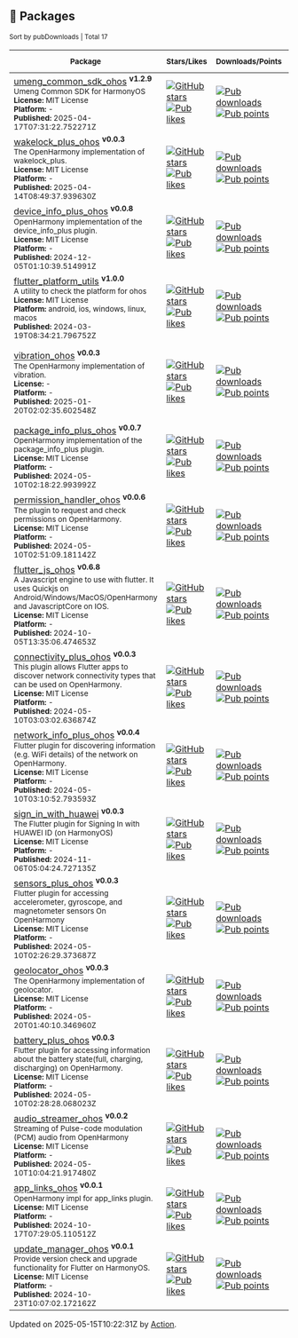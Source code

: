 ## 🍭 Packages

<!-- md:PubDashboard begin --> 
<sub>Sort by pubDownloads | Total 17</sub> 

| <sub>Package</sub> | <sub>Stars/Likes</sub> | <sub>Downloads/Points</sub> | <sub>Issues / Pull_requests</sub> | <sub>Contributors</sub> | 
|--------------------|------------------------|------------------------------|-----------------------------------|:-----------------------:| 
| [umeng_common_sdk_ohos](https://pub.dev/packages/umeng_common_sdk_ohos) <sup><strong>v1.2.9</strong></sup> <br/> <sub>Umeng Common SDK for HarmonyOS</sub> <br/> <sub><strong>License:</strong> MIT License</sub> <br/> <sub><strong>Platform:</strong> -</sub> <br/> <sub><strong>Published:</strong> 2025-04-17T07:31:22.752271Z</sub> | [![GitHub stars](https://img.shields.io/github/stars/harmonycandies/umeng_common_sdk_ohos?style=social&logo=github&logoColor=1F2328&label=)](https://github.com/harmonycandies/umeng_common_sdk_ohos) <br/> [![Pub likes](https://img.shields.io/pub/likes/umeng_common_sdk_ohos?style=social&logo=flutter&logoColor=168AFD&label=)](https://pub.dev/packages/umeng_common_sdk_ohos) | [![Pub downloads](https://img.shields.io/badge/178%2Fmonth-4AC51C?style=flat&logo=data:image/svg+xml;base64,PHN2ZyB4bWxucz0iaHR0cDovL3d3dy53My5vcmcvMjAwMC9zdmciIHZpZXdCb3g9IjAgMCAyNCAyNCIgZmlsbD0icmdiYSgyNTUsMjU1LDI1NSwxKSI+PHBhdGggZmlsbD0ibm9uZSIgZD0iTTAgMGgyNHYyNEgweiI+PC9wYXRoPjxwYXRoIGQ9Ik0zIDE5SDIxVjIxSDNWMTlaTTEzIDEzLjE3MTZMMTkuMDcxMSA3LjEwMDVMMjAuNDg1MyA4LjUxNDcyTDEyIDE3TDMuNTE0NzIgOC41MTQ3Mkw0LjkyODkzIDcuMTAwNUwxMSAxMy4xNzE2VjJIMTNWMTMuMTcxNloiPjwvcGF0aD48L3N2Zz4=)](https://pub.dev/packages/umeng_common_sdk_ohos) <br/> [![Pub points](https://img.shields.io/pub/points/umeng_common_sdk_ohos?style=flat&label=&logo=data:image/svg+xml;base64,PHN2ZyB4bWxucz0iaHR0cDovL3d3dy53My5vcmcvMjAwMC9zdmciIHZpZXdCb3g9IjAgMCAyNCAyNCIgZmlsbD0icmdiYSgyNTUsMjU1LDI1NSwxKSI+PHBhdGggZmlsbD0ibm9uZSIgZD0iTTAgMGgyNHYyNEgweiI+PC9wYXRoPjxwYXRoIGQ9Ik0yMyAxMkwxNS45Mjg5IDE5LjA3MTFMMTQuNTE0NyAxNy42NTY5TDIwLjE3MTYgMTJMMTQuNTE0NyA2LjM0MzE3TDE1LjkyODkgNC45Mjg5NkwyMyAxMlpNMy44Mjg0MyAxMkw5LjQ4NTI4IDE3LjY1NjlMOC4wNzEwNyAxOS4wNzExTDEgMTJMOC4wNzEwNyA0LjkyODk2TDkuNDg1MjggNi4zNDMxN0wzLjgyODQzIDEyWiI+PC9wYXRoPjwvc3ZnPg==)](https://pub.dev/packages/umeng_common_sdk_ohos/score) | [![GitHub issues](https://img.shields.io/github/issues/harmonycandies/umeng_common_sdk_ohos?label=)](https://github.com/harmonycandies/umeng_common_sdk_ohos/issues) <br/> [![GitHub pull requests](https://img.shields.io/github/issues-pr/harmonycandies/umeng_common_sdk_ohos?label=)](https://github.com/harmonycandies/umeng_common_sdk_ohos/pulls) | <table align="center" border="0"><tr align="center"><td><a href="https://github.com/yeliulee"><img width="36px" src="https://avatars.githubusercontent.com/u/49977991?v=4" /></a></td></tr><tr align="center"><td colspan="2"><a href="https://github.com/harmonycandies/umeng_common_sdk_ohos/graphs/contributors">Total: 1</a></td></tr></table> | 
| [wakelock_plus_ohos](https://pub.dev/packages/wakelock_plus_ohos) <sup><strong>v0.0.3</strong></sup> <br/> <sub>The OpenHarmony implementation of wakelock_plus.</sub> <br/> <sub><strong>License:</strong> MIT License</sub> <br/> <sub><strong>Platform:</strong> -</sub> <br/> <sub><strong>Published:</strong> 2025-04-14T08:49:37.939630Z</sub> | [![GitHub stars](https://img.shields.io/github/stars/harmonycandies/wakelock_plus_ohos?style=social&logo=github&logoColor=1F2328&label=)](https://github.com/harmonycandies/wakelock_plus_ohos) <br/> [![Pub likes](https://img.shields.io/pub/likes/wakelock_plus_ohos?style=social&logo=flutter&logoColor=168AFD&label=)](https://pub.dev/packages/wakelock_plus_ohos) | [![Pub downloads](https://img.shields.io/badge/117%2Fmonth-4AC51C?style=flat&logo=data:image/svg+xml;base64,PHN2ZyB4bWxucz0iaHR0cDovL3d3dy53My5vcmcvMjAwMC9zdmciIHZpZXdCb3g9IjAgMCAyNCAyNCIgZmlsbD0icmdiYSgyNTUsMjU1LDI1NSwxKSI+PHBhdGggZmlsbD0ibm9uZSIgZD0iTTAgMGgyNHYyNEgweiI+PC9wYXRoPjxwYXRoIGQ9Ik0zIDE5SDIxVjIxSDNWMTlaTTEzIDEzLjE3MTZMMTkuMDcxMSA3LjEwMDVMMjAuNDg1MyA4LjUxNDcyTDEyIDE3TDMuNTE0NzIgOC41MTQ3Mkw0LjkyODkzIDcuMTAwNUwxMSAxMy4xNzE2VjJIMTNWMTMuMTcxNloiPjwvcGF0aD48L3N2Zz4=)](https://pub.dev/packages/wakelock_plus_ohos) <br/> [![Pub points](https://img.shields.io/pub/points/wakelock_plus_ohos?style=flat&label=&logo=data:image/svg+xml;base64,PHN2ZyB4bWxucz0iaHR0cDovL3d3dy53My5vcmcvMjAwMC9zdmciIHZpZXdCb3g9IjAgMCAyNCAyNCIgZmlsbD0icmdiYSgyNTUsMjU1LDI1NSwxKSI+PHBhdGggZmlsbD0ibm9uZSIgZD0iTTAgMGgyNHYyNEgweiI+PC9wYXRoPjxwYXRoIGQ9Ik0yMyAxMkwxNS45Mjg5IDE5LjA3MTFMMTQuNTE0NyAxNy42NTY5TDIwLjE3MTYgMTJMMTQuNTE0NyA2LjM0MzE3TDE1LjkyODkgNC45Mjg5NkwyMyAxMlpNMy44Mjg0MyAxMkw5LjQ4NTI4IDE3LjY1NjlMOC4wNzEwNyAxOS4wNzExTDEgMTJMOC4wNzEwNyA0LjkyODk2TDkuNDg1MjggNi4zNDMxN0wzLjgyODQzIDEyWiI+PC9wYXRoPjwvc3ZnPg==)](https://pub.dev/packages/wakelock_plus_ohos/score) | [![GitHub issues](https://img.shields.io/github/issues/harmonycandies/wakelock_plus_ohos?label=)](https://github.com/harmonycandies/wakelock_plus_ohos/issues) <br/> [![GitHub pull requests](https://img.shields.io/github/issues-pr/harmonycandies/wakelock_plus_ohos?label=)](https://github.com/harmonycandies/wakelock_plus_ohos/pulls) | <table align="center" border="0"><tr align="center"><td><a href="https://github.com/zmtzawqlp"><img width="30px" src="https://avatars.githubusercontent.com/u/16477333?v=4" /></a></td><td><a href="https://github.com/winter-tech"><img width="30px" src="https://avatars.githubusercontent.com/u/163713440?v=4" /></a></td></tr><tr align="center"><td colspan="2"><a href="https://github.com/harmonycandies/wakelock_plus_ohos/graphs/contributors">Total: 2</a></td></tr></table> | 
| [device_info_plus_ohos](https://pub.dev/packages/device_info_plus_ohos) <sup><strong>v0.0.8</strong></sup> <br/> <sub>OpenHarmony implementation of the device_info_plus plugin.</sub> <br/> <sub><strong>License:</strong> MIT License</sub> <br/> <sub><strong>Platform:</strong> -</sub> <br/> <sub><strong>Published:</strong> 2024-12-05T01:10:39.514991Z</sub> | [![GitHub stars](https://img.shields.io/github/stars/harmonycandies/device_info_plus_ohos?style=social&logo=github&logoColor=1F2328&label=)](https://github.com/harmonycandies/device_info_plus_ohos) <br/> [![Pub likes](https://img.shields.io/pub/likes/device_info_plus_ohos?style=social&logo=flutter&logoColor=168AFD&label=)](https://pub.dev/packages/device_info_plus_ohos) | [![Pub downloads](https://img.shields.io/badge/83%2Fmonth-4AC51C?style=flat&logo=data:image/svg+xml;base64,PHN2ZyB4bWxucz0iaHR0cDovL3d3dy53My5vcmcvMjAwMC9zdmciIHZpZXdCb3g9IjAgMCAyNCAyNCIgZmlsbD0icmdiYSgyNTUsMjU1LDI1NSwxKSI+PHBhdGggZmlsbD0ibm9uZSIgZD0iTTAgMGgyNHYyNEgweiI+PC9wYXRoPjxwYXRoIGQ9Ik0zIDE5SDIxVjIxSDNWMTlaTTEzIDEzLjE3MTZMMTkuMDcxMSA3LjEwMDVMMjAuNDg1MyA4LjUxNDcyTDEyIDE3TDMuNTE0NzIgOC41MTQ3Mkw0LjkyODkzIDcuMTAwNUwxMSAxMy4xNzE2VjJIMTNWMTMuMTcxNloiPjwvcGF0aD48L3N2Zz4=)](https://pub.dev/packages/device_info_plus_ohos) <br/> [![Pub points](https://img.shields.io/pub/points/device_info_plus_ohos?style=flat&label=&logo=data:image/svg+xml;base64,PHN2ZyB4bWxucz0iaHR0cDovL3d3dy53My5vcmcvMjAwMC9zdmciIHZpZXdCb3g9IjAgMCAyNCAyNCIgZmlsbD0icmdiYSgyNTUsMjU1LDI1NSwxKSI+PHBhdGggZmlsbD0ibm9uZSIgZD0iTTAgMGgyNHYyNEgweiI+PC9wYXRoPjxwYXRoIGQ9Ik0yMyAxMkwxNS45Mjg5IDE5LjA3MTFMMTQuNTE0NyAxNy42NTY5TDIwLjE3MTYgMTJMMTQuNTE0NyA2LjM0MzE3TDE1LjkyODkgNC45Mjg5NkwyMyAxMlpNMy44Mjg0MyAxMkw5LjQ4NTI4IDE3LjY1NjlMOC4wNzEwNyAxOS4wNzExTDEgMTJMOC4wNzEwNyA0LjkyODk2TDkuNDg1MjggNi4zNDMxN0wzLjgyODQzIDEyWiI+PC9wYXRoPjwvc3ZnPg==)](https://pub.dev/packages/device_info_plus_ohos/score) | [![GitHub issues](https://img.shields.io/github/issues/harmonycandies/device_info_plus_ohos?label=)](https://github.com/harmonycandies/device_info_plus_ohos/issues) <br/> [![GitHub pull requests](https://img.shields.io/github/issues-pr/harmonycandies/device_info_plus_ohos?label=)](https://github.com/harmonycandies/device_info_plus_ohos/pulls) | <table align="center" border="0"><tr align="center"><td><a href="https://github.com/zmtzawqlp"><img width="30px" src="https://avatars.githubusercontent.com/u/16477333?v=4" /></a></td><td><a href="https://github.com/yeliulee"><img width="30px" src="https://avatars.githubusercontent.com/u/49977991?v=4" /></a></td></tr><tr align="center"><td colspan="2"><a href="https://github.com/harmonycandies/device_info_plus_ohos/graphs/contributors">Total: 2</a></td></tr></table> | 
| [flutter_platform_utils](https://pub.dev/packages/flutter_platform_utils) <sup><strong>v1.0.0</strong></sup> <br/> <sub>A utility to check the platform for ohos</sub> <br/> <sub><strong>License:</strong> MIT License</sub> <br/> <sub><strong>Platform:</strong> android, ios, windows, linux, macos</sub> <br/> <sub><strong>Published:</strong> 2024-03-19T08:34:21.796752Z</sub> | [![GitHub stars](https://img.shields.io/github/stars/harmonycandies/flutter_platform_utils?style=social&logo=github&logoColor=1F2328&label=)](https://github.com/harmonycandies/flutter_platform_utils) <br/> [![Pub likes](https://img.shields.io/pub/likes/flutter_platform_utils?style=social&logo=flutter&logoColor=168AFD&label=)](https://pub.dev/packages/flutter_platform_utils) | [![Pub downloads](https://img.shields.io/badge/62%2Fmonth-4AC51C?style=flat&logo=data:image/svg+xml;base64,PHN2ZyB4bWxucz0iaHR0cDovL3d3dy53My5vcmcvMjAwMC9zdmciIHZpZXdCb3g9IjAgMCAyNCAyNCIgZmlsbD0icmdiYSgyNTUsMjU1LDI1NSwxKSI+PHBhdGggZmlsbD0ibm9uZSIgZD0iTTAgMGgyNHYyNEgweiI+PC9wYXRoPjxwYXRoIGQ9Ik0zIDE5SDIxVjIxSDNWMTlaTTEzIDEzLjE3MTZMMTkuMDcxMSA3LjEwMDVMMjAuNDg1MyA4LjUxNDcyTDEyIDE3TDMuNTE0NzIgOC41MTQ3Mkw0LjkyODkzIDcuMTAwNUwxMSAxMy4xNzE2VjJIMTNWMTMuMTcxNloiPjwvcGF0aD48L3N2Zz4=)](https://pub.dev/packages/flutter_platform_utils) <br/> [![Pub points](https://img.shields.io/pub/points/flutter_platform_utils?style=flat&label=&logo=data:image/svg+xml;base64,PHN2ZyB4bWxucz0iaHR0cDovL3d3dy53My5vcmcvMjAwMC9zdmciIHZpZXdCb3g9IjAgMCAyNCAyNCIgZmlsbD0icmdiYSgyNTUsMjU1LDI1NSwxKSI+PHBhdGggZmlsbD0ibm9uZSIgZD0iTTAgMGgyNHYyNEgweiI+PC9wYXRoPjxwYXRoIGQ9Ik0yMyAxMkwxNS45Mjg5IDE5LjA3MTFMMTQuNTE0NyAxNy42NTY5TDIwLjE3MTYgMTJMMTQuNTE0NyA2LjM0MzE3TDE1LjkyODkgNC45Mjg5NkwyMyAxMlpNMy44Mjg0MyAxMkw5LjQ4NTI4IDE3LjY1NjlMOC4wNzEwNyAxOS4wNzExTDEgMTJMOC4wNzEwNyA0LjkyODk2TDkuNDg1MjggNi4zNDMxN0wzLjgyODQzIDEyWiI+PC9wYXRoPjwvc3ZnPg==)](https://pub.dev/packages/flutter_platform_utils/score) | [![GitHub issues](https://img.shields.io/github/issues/harmonycandies/flutter_platform_utils?label=)](https://github.com/harmonycandies/flutter_platform_utils/issues) <br/> [![GitHub pull requests](https://img.shields.io/github/issues-pr/harmonycandies/flutter_platform_utils?label=)](https://github.com/harmonycandies/flutter_platform_utils/pulls) | <table align="center" border="0"><tr align="center"><td><a href="https://github.com/zmtzawqlp"><img width="36px" src="https://avatars.githubusercontent.com/u/16477333?v=4" /></a></td></tr><tr align="center"><td colspan="2"><a href="https://github.com/harmonycandies/flutter_platform_utils/graphs/contributors">Total: 1</a></td></tr></table> | 
| [vibration_ohos](https://pub.dev/packages/vibration_ohos) <sup><strong>v0.0.3</strong></sup> <br/> <sub>The OpenHarmony implementation of vibration.</sub> <br/> <sub><strong>License:</strong> -</sub> <br/> <sub><strong>Platform:</strong> -</sub> <br/> <sub><strong>Published:</strong> 2025-01-20T02:02:35.602548Z</sub> | [![GitHub stars](https://img.shields.io/github/stars/benjamindean/flutter_vibration?style=social&logo=github&logoColor=1F2328&label=)](https://github.com/benjamindean/flutter_vibration) <br/> [![Pub likes](https://img.shields.io/pub/likes/vibration_ohos?style=social&logo=flutter&logoColor=168AFD&label=)](https://pub.dev/packages/vibration_ohos) | [![Pub downloads](https://img.shields.io/badge/60%2Fmonth-4AC51C?style=flat&logo=data:image/svg+xml;base64,PHN2ZyB4bWxucz0iaHR0cDovL3d3dy53My5vcmcvMjAwMC9zdmciIHZpZXdCb3g9IjAgMCAyNCAyNCIgZmlsbD0icmdiYSgyNTUsMjU1LDI1NSwxKSI+PHBhdGggZmlsbD0ibm9uZSIgZD0iTTAgMGgyNHYyNEgweiI+PC9wYXRoPjxwYXRoIGQ9Ik0zIDE5SDIxVjIxSDNWMTlaTTEzIDEzLjE3MTZMMTkuMDcxMSA3LjEwMDVMMjAuNDg1MyA4LjUxNDcyTDEyIDE3TDMuNTE0NzIgOC41MTQ3Mkw0LjkyODkzIDcuMTAwNUwxMSAxMy4xNzE2VjJIMTNWMTMuMTcxNloiPjwvcGF0aD48L3N2Zz4=)](https://pub.dev/packages/vibration_ohos) <br/> [![Pub points](https://img.shields.io/pub/points/vibration_ohos?style=flat&label=&logo=data:image/svg+xml;base64,PHN2ZyB4bWxucz0iaHR0cDovL3d3dy53My5vcmcvMjAwMC9zdmciIHZpZXdCb3g9IjAgMCAyNCAyNCIgZmlsbD0icmdiYSgyNTUsMjU1LDI1NSwxKSI+PHBhdGggZmlsbD0ibm9uZSIgZD0iTTAgMGgyNHYyNEgweiI+PC9wYXRoPjxwYXRoIGQ9Ik0yMyAxMkwxNS45Mjg5IDE5LjA3MTFMMTQuNTE0NyAxNy42NTY5TDIwLjE3MTYgMTJMMTQuNTE0NyA2LjM0MzE3TDE1LjkyODkgNC45Mjg5NkwyMyAxMlpNMy44Mjg0MyAxMkw5LjQ4NTI4IDE3LjY1NjlMOC4wNzEwNyAxOS4wNzExTDEgMTJMOC4wNzEwNyA0LjkyODk2TDkuNDg1MjggNi4zNDMxN0wzLjgyODQzIDEyWiI+PC9wYXRoPjwvc3ZnPg==)](https://pub.dev/packages/vibration_ohos/score) | [![GitHub issues](https://img.shields.io/github/issues/benjamindean/flutter_vibration?label=)](https://github.com/benjamindean/flutter_vibration/issues) <br/> [![GitHub pull requests](https://img.shields.io/github/issues-pr/benjamindean/flutter_vibration?label=)](https://github.com/benjamindean/flutter_vibration/pulls) | <table align="center" border="0"><tr align="center"><td colspan="2"><a href="https://github.com/benjamindean"><img width="36px" src="https://avatars.githubusercontent.com/u/5139993?v=4" /></a></td></tr><tr align="center"><td><a href="https://github.com/Leicas"><img width="30px" src="https://avatars.githubusercontent.com/u/766019?v=4" /></a></td><td><a href="https://github.com/san-smith"><img width="30px" src="https://avatars.githubusercontent.com/u/10216905?v=4" /></a></td></tr><tr align="center"><td colspan="2"><a href="https://github.com/benjamindean/flutter_vibration/graphs/contributors">Total: 19</a></td></tr></table> | 
| [package_info_plus_ohos](https://pub.dev/packages/package_info_plus_ohos) <sup><strong>v0.0.7</strong></sup> <br/> <sub>OpenHarmony implementation of the package_info_plus plugin.</sub> <br/> <sub><strong>License:</strong> MIT License</sub> <br/> <sub><strong>Platform:</strong> -</sub> <br/> <sub><strong>Published:</strong> 2024-05-10T02:18:22.993992Z</sub> | [![GitHub stars](https://img.shields.io/github/stars/harmonycandies/package_info_plus_ohos?style=social&logo=github&logoColor=1F2328&label=)](https://github.com/harmonycandies/package_info_plus_ohos) <br/> [![Pub likes](https://img.shields.io/pub/likes/package_info_plus_ohos?style=social&logo=flutter&logoColor=168AFD&label=)](https://pub.dev/packages/package_info_plus_ohos) | [![Pub downloads](https://img.shields.io/badge/55%2Fmonth-4AC51C?style=flat&logo=data:image/svg+xml;base64,PHN2ZyB4bWxucz0iaHR0cDovL3d3dy53My5vcmcvMjAwMC9zdmciIHZpZXdCb3g9IjAgMCAyNCAyNCIgZmlsbD0icmdiYSgyNTUsMjU1LDI1NSwxKSI+PHBhdGggZmlsbD0ibm9uZSIgZD0iTTAgMGgyNHYyNEgweiI+PC9wYXRoPjxwYXRoIGQ9Ik0zIDE5SDIxVjIxSDNWMTlaTTEzIDEzLjE3MTZMMTkuMDcxMSA3LjEwMDVMMjAuNDg1MyA4LjUxNDcyTDEyIDE3TDMuNTE0NzIgOC41MTQ3Mkw0LjkyODkzIDcuMTAwNUwxMSAxMy4xNzE2VjJIMTNWMTMuMTcxNloiPjwvcGF0aD48L3N2Zz4=)](https://pub.dev/packages/package_info_plus_ohos) <br/> [![Pub points](https://img.shields.io/pub/points/package_info_plus_ohos?style=flat&label=&logo=data:image/svg+xml;base64,PHN2ZyB4bWxucz0iaHR0cDovL3d3dy53My5vcmcvMjAwMC9zdmciIHZpZXdCb3g9IjAgMCAyNCAyNCIgZmlsbD0icmdiYSgyNTUsMjU1LDI1NSwxKSI+PHBhdGggZmlsbD0ibm9uZSIgZD0iTTAgMGgyNHYyNEgweiI+PC9wYXRoPjxwYXRoIGQ9Ik0yMyAxMkwxNS45Mjg5IDE5LjA3MTFMMTQuNTE0NyAxNy42NTY5TDIwLjE3MTYgMTJMMTQuNTE0NyA2LjM0MzE3TDE1LjkyODkgNC45Mjg5NkwyMyAxMlpNMy44Mjg0MyAxMkw5LjQ4NTI4IDE3LjY1NjlMOC4wNzEwNyAxOS4wNzExTDEgMTJMOC4wNzEwNyA0LjkyODk2TDkuNDg1MjggNi4zNDMxN0wzLjgyODQzIDEyWiI+PC9wYXRoPjwvc3ZnPg==)](https://pub.dev/packages/package_info_plus_ohos/score) | [![GitHub issues](https://img.shields.io/github/issues/harmonycandies/package_info_plus_ohos?label=)](https://github.com/harmonycandies/package_info_plus_ohos/issues) <br/> [![GitHub pull requests](https://img.shields.io/github/issues-pr/harmonycandies/package_info_plus_ohos?label=)](https://github.com/harmonycandies/package_info_plus_ohos/pulls) | <table align="center" border="0"><tr align="center"><td><a href="https://github.com/zmtzawqlp"><img width="36px" src="https://avatars.githubusercontent.com/u/16477333?v=4" /></a></td></tr><tr align="center"><td colspan="2"><a href="https://github.com/harmonycandies/package_info_plus_ohos/graphs/contributors">Total: 1</a></td></tr></table> | 
| [permission_handler_ohos](https://pub.dev/packages/permission_handler_ohos) <sup><strong>v0.0.6</strong></sup> <br/> <sub>The plugin to request and check permissions on OpenHarmony.</sub> <br/> <sub><strong>License:</strong> MIT License</sub> <br/> <sub><strong>Platform:</strong> -</sub> <br/> <sub><strong>Published:</strong> 2024-05-10T02:51:09.181142Z</sub> | [![GitHub stars](https://img.shields.io/github/stars/harmonycandies/permission_handler_ohos?style=social&logo=github&logoColor=1F2328&label=)](https://github.com/harmonycandies/permission_handler_ohos) <br/> [![Pub likes](https://img.shields.io/pub/likes/permission_handler_ohos?style=social&logo=flutter&logoColor=168AFD&label=)](https://pub.dev/packages/permission_handler_ohos) | [![Pub downloads](https://img.shields.io/badge/53%2Fmonth-4AC51C?style=flat&logo=data:image/svg+xml;base64,PHN2ZyB4bWxucz0iaHR0cDovL3d3dy53My5vcmcvMjAwMC9zdmciIHZpZXdCb3g9IjAgMCAyNCAyNCIgZmlsbD0icmdiYSgyNTUsMjU1LDI1NSwxKSI+PHBhdGggZmlsbD0ibm9uZSIgZD0iTTAgMGgyNHYyNEgweiI+PC9wYXRoPjxwYXRoIGQ9Ik0zIDE5SDIxVjIxSDNWMTlaTTEzIDEzLjE3MTZMMTkuMDcxMSA3LjEwMDVMMjAuNDg1MyA4LjUxNDcyTDEyIDE3TDMuNTE0NzIgOC41MTQ3Mkw0LjkyODkzIDcuMTAwNUwxMSAxMy4xNzE2VjJIMTNWMTMuMTcxNloiPjwvcGF0aD48L3N2Zz4=)](https://pub.dev/packages/permission_handler_ohos) <br/> [![Pub points](https://img.shields.io/pub/points/permission_handler_ohos?style=flat&label=&logo=data:image/svg+xml;base64,PHN2ZyB4bWxucz0iaHR0cDovL3d3dy53My5vcmcvMjAwMC9zdmciIHZpZXdCb3g9IjAgMCAyNCAyNCIgZmlsbD0icmdiYSgyNTUsMjU1LDI1NSwxKSI+PHBhdGggZmlsbD0ibm9uZSIgZD0iTTAgMGgyNHYyNEgweiI+PC9wYXRoPjxwYXRoIGQ9Ik0yMyAxMkwxNS45Mjg5IDE5LjA3MTFMMTQuNTE0NyAxNy42NTY5TDIwLjE3MTYgMTJMMTQuNTE0NyA2LjM0MzE3TDE1LjkyODkgNC45Mjg5NkwyMyAxMlpNMy44Mjg0MyAxMkw5LjQ4NTI4IDE3LjY1NjlMOC4wNzEwNyAxOS4wNzExTDEgMTJMOC4wNzEwNyA0LjkyODk2TDkuNDg1MjggNi4zNDMxN0wzLjgyODQzIDEyWiI+PC9wYXRoPjwvc3ZnPg==)](https://pub.dev/packages/permission_handler_ohos/score) | [![GitHub issues](https://img.shields.io/github/issues/harmonycandies/permission_handler_ohos?label=)](https://github.com/harmonycandies/permission_handler_ohos/issues) <br/> [![GitHub pull requests](https://img.shields.io/github/issues-pr/harmonycandies/permission_handler_ohos?label=)](https://github.com/harmonycandies/permission_handler_ohos/pulls) | <table align="center" border="0"><tr align="center"><td><a href="https://github.com/zmtzawqlp"><img width="36px" src="https://avatars.githubusercontent.com/u/16477333?v=4" /></a></td></tr><tr align="center"><td colspan="2"><a href="https://github.com/harmonycandies/permission_handler_ohos/graphs/contributors">Total: 1</a></td></tr></table> | 
| [flutter_js_ohos](https://pub.dev/packages/flutter_js_ohos) <sup><strong>v0.6.8</strong></sup> <br/> <sub>A Javascript engine to use with flutter. It uses Quickjs on Android/Windows/MacOS/OpenHarmony and JavascriptCore on IOS.</sub> <br/> <sub><strong>License:</strong> MIT License</sub> <br/> <sub><strong>Platform:</strong> -</sub> <br/> <sub><strong>Published:</strong> 2024-10-05T13:35:06.474653Z</sub> | [![GitHub stars](https://img.shields.io/github/stars/yeliulee/flutter_js?style=social&logo=github&logoColor=1F2328&label=)](https://github.com/yeliulee/flutter_js) <br/> [![Pub likes](https://img.shields.io/pub/likes/flutter_js_ohos?style=social&logo=flutter&logoColor=168AFD&label=)](https://pub.dev/packages/flutter_js_ohos) | [![Pub downloads](https://img.shields.io/badge/52%2Fmonth-4AC51C?style=flat&logo=data:image/svg+xml;base64,PHN2ZyB4bWxucz0iaHR0cDovL3d3dy53My5vcmcvMjAwMC9zdmciIHZpZXdCb3g9IjAgMCAyNCAyNCIgZmlsbD0icmdiYSgyNTUsMjU1LDI1NSwxKSI+PHBhdGggZmlsbD0ibm9uZSIgZD0iTTAgMGgyNHYyNEgweiI+PC9wYXRoPjxwYXRoIGQ9Ik0zIDE5SDIxVjIxSDNWMTlaTTEzIDEzLjE3MTZMMTkuMDcxMSA3LjEwMDVMMjAuNDg1MyA4LjUxNDcyTDEyIDE3TDMuNTE0NzIgOC41MTQ3Mkw0LjkyODkzIDcuMTAwNUwxMSAxMy4xNzE2VjJIMTNWMTMuMTcxNloiPjwvcGF0aD48L3N2Zz4=)](https://pub.dev/packages/flutter_js_ohos) <br/> [![Pub points](https://img.shields.io/pub/points/flutter_js_ohos?style=flat&label=&logo=data:image/svg+xml;base64,PHN2ZyB4bWxucz0iaHR0cDovL3d3dy53My5vcmcvMjAwMC9zdmciIHZpZXdCb3g9IjAgMCAyNCAyNCIgZmlsbD0icmdiYSgyNTUsMjU1LDI1NSwxKSI+PHBhdGggZmlsbD0ibm9uZSIgZD0iTTAgMGgyNHYyNEgweiI+PC9wYXRoPjxwYXRoIGQ9Ik0yMyAxMkwxNS45Mjg5IDE5LjA3MTFMMTQuNTE0NyAxNy42NTY5TDIwLjE3MTYgMTJMMTQuNTE0NyA2LjM0MzE3TDE1LjkyODkgNC45Mjg5NkwyMyAxMlpNMy44Mjg0MyAxMkw5LjQ4NTI4IDE3LjY1NjlMOC4wNzEwNyAxOS4wNzExTDEgMTJMOC4wNzEwNyA0LjkyODk2TDkuNDg1MjggNi4zNDMxN0wzLjgyODQzIDEyWiI+PC9wYXRoPjwvc3ZnPg==)](https://pub.dev/packages/flutter_js_ohos/score) | [![GitHub issues](https://img.shields.io/github/issues/yeliulee/flutter_js?label=)](https://github.com/yeliulee/flutter_js/issues) <br/> [![GitHub pull requests](https://img.shields.io/github/issues-pr/yeliulee/flutter_js?label=)](https://github.com/yeliulee/flutter_js/pulls) | <table align="center" border="0"><tr align="center"><td colspan="2"><a href="https://github.com/abner"><img width="36px" src="https://avatars.githubusercontent.com/u/42773?v=4" /></a></td></tr><tr align="center"><td><a href="https://github.com/yeliulee"><img width="30px" src="https://avatars.githubusercontent.com/u/49977991?v=4" /></a></td><td><a href="https://github.com/shilangyu"><img width="30px" src="https://avatars.githubusercontent.com/u/29288116?v=4" /></a></td></tr><tr align="center"><td colspan="2"><a href="https://github.com/yeliulee/flutter_js/graphs/contributors">Total: 13</a></td></tr></table> | 
| [connectivity_plus_ohos](https://pub.dev/packages/connectivity_plus_ohos) <sup><strong>v0.0.3</strong></sup> <br/> <sub>This plugin allows Flutter apps to discover network connectivity types that can be used on OpenHarmony.</sub> <br/> <sub><strong>License:</strong> MIT License</sub> <br/> <sub><strong>Platform:</strong> -</sub> <br/> <sub><strong>Published:</strong> 2024-05-10T03:03:02.636874Z</sub> | [![GitHub stars](https://img.shields.io/github/stars/harmonycandies/connectivity_plus_ohos?style=social&logo=github&logoColor=1F2328&label=)](https://github.com/harmonycandies/connectivity_plus_ohos) <br/> [![Pub likes](https://img.shields.io/pub/likes/connectivity_plus_ohos?style=social&logo=flutter&logoColor=168AFD&label=)](https://pub.dev/packages/connectivity_plus_ohos) | [![Pub downloads](https://img.shields.io/badge/41%2Fmonth-4AC51C?style=flat&logo=data:image/svg+xml;base64,PHN2ZyB4bWxucz0iaHR0cDovL3d3dy53My5vcmcvMjAwMC9zdmciIHZpZXdCb3g9IjAgMCAyNCAyNCIgZmlsbD0icmdiYSgyNTUsMjU1LDI1NSwxKSI+PHBhdGggZmlsbD0ibm9uZSIgZD0iTTAgMGgyNHYyNEgweiI+PC9wYXRoPjxwYXRoIGQ9Ik0zIDE5SDIxVjIxSDNWMTlaTTEzIDEzLjE3MTZMMTkuMDcxMSA3LjEwMDVMMjAuNDg1MyA4LjUxNDcyTDEyIDE3TDMuNTE0NzIgOC41MTQ3Mkw0LjkyODkzIDcuMTAwNUwxMSAxMy4xNzE2VjJIMTNWMTMuMTcxNloiPjwvcGF0aD48L3N2Zz4=)](https://pub.dev/packages/connectivity_plus_ohos) <br/> [![Pub points](https://img.shields.io/pub/points/connectivity_plus_ohos?style=flat&label=&logo=data:image/svg+xml;base64,PHN2ZyB4bWxucz0iaHR0cDovL3d3dy53My5vcmcvMjAwMC9zdmciIHZpZXdCb3g9IjAgMCAyNCAyNCIgZmlsbD0icmdiYSgyNTUsMjU1LDI1NSwxKSI+PHBhdGggZmlsbD0ibm9uZSIgZD0iTTAgMGgyNHYyNEgweiI+PC9wYXRoPjxwYXRoIGQ9Ik0yMyAxMkwxNS45Mjg5IDE5LjA3MTFMMTQuNTE0NyAxNy42NTY5TDIwLjE3MTYgMTJMMTQuNTE0NyA2LjM0MzE3TDE1LjkyODkgNC45Mjg5NkwyMyAxMlpNMy44Mjg0MyAxMkw5LjQ4NTI4IDE3LjY1NjlMOC4wNzEwNyAxOS4wNzExTDEgMTJMOC4wNzEwNyA0LjkyODk2TDkuNDg1MjggNi4zNDMxN0wzLjgyODQzIDEyWiI+PC9wYXRoPjwvc3ZnPg==)](https://pub.dev/packages/connectivity_plus_ohos/score) | [![GitHub issues](https://img.shields.io/github/issues/harmonycandies/connectivity_plus_ohos?label=)](https://github.com/harmonycandies/connectivity_plus_ohos/issues) <br/> [![GitHub pull requests](https://img.shields.io/github/issues-pr/harmonycandies/connectivity_plus_ohos?label=)](https://github.com/harmonycandies/connectivity_plus_ohos/pulls) | <table align="center" border="0"><tr align="center"><td><a href="https://github.com/zmtzawqlp"><img width="36px" src="https://avatars.githubusercontent.com/u/16477333?v=4" /></a></td></tr><tr align="center"><td colspan="2"><a href="https://github.com/harmonycandies/connectivity_plus_ohos/graphs/contributors">Total: 1</a></td></tr></table> | 
| [network_info_plus_ohos](https://pub.dev/packages/network_info_plus_ohos) <sup><strong>v0.0.4</strong></sup> <br/> <sub>Flutter plugin for discovering information (e.g. WiFi details) of the network on OpenHarmony.</sub> <br/> <sub><strong>License:</strong> MIT License</sub> <br/> <sub><strong>Platform:</strong> -</sub> <br/> <sub><strong>Published:</strong> 2024-05-10T03:10:52.793593Z</sub> | [![GitHub stars](https://img.shields.io/github/stars/harmonycandies/network_info_plus_ohos?style=social&logo=github&logoColor=1F2328&label=)](https://github.com/harmonycandies/network_info_plus_ohos) <br/> [![Pub likes](https://img.shields.io/pub/likes/network_info_plus_ohos?style=social&logo=flutter&logoColor=168AFD&label=)](https://pub.dev/packages/network_info_plus_ohos) | [![Pub downloads](https://img.shields.io/badge/39%2Fmonth-4AC51C?style=flat&logo=data:image/svg+xml;base64,PHN2ZyB4bWxucz0iaHR0cDovL3d3dy53My5vcmcvMjAwMC9zdmciIHZpZXdCb3g9IjAgMCAyNCAyNCIgZmlsbD0icmdiYSgyNTUsMjU1LDI1NSwxKSI+PHBhdGggZmlsbD0ibm9uZSIgZD0iTTAgMGgyNHYyNEgweiI+PC9wYXRoPjxwYXRoIGQ9Ik0zIDE5SDIxVjIxSDNWMTlaTTEzIDEzLjE3MTZMMTkuMDcxMSA3LjEwMDVMMjAuNDg1MyA4LjUxNDcyTDEyIDE3TDMuNTE0NzIgOC41MTQ3Mkw0LjkyODkzIDcuMTAwNUwxMSAxMy4xNzE2VjJIMTNWMTMuMTcxNloiPjwvcGF0aD48L3N2Zz4=)](https://pub.dev/packages/network_info_plus_ohos) <br/> [![Pub points](https://img.shields.io/pub/points/network_info_plus_ohos?style=flat&label=&logo=data:image/svg+xml;base64,PHN2ZyB4bWxucz0iaHR0cDovL3d3dy53My5vcmcvMjAwMC9zdmciIHZpZXdCb3g9IjAgMCAyNCAyNCIgZmlsbD0icmdiYSgyNTUsMjU1LDI1NSwxKSI+PHBhdGggZmlsbD0ibm9uZSIgZD0iTTAgMGgyNHYyNEgweiI+PC9wYXRoPjxwYXRoIGQ9Ik0yMyAxMkwxNS45Mjg5IDE5LjA3MTFMMTQuNTE0NyAxNy42NTY5TDIwLjE3MTYgMTJMMTQuNTE0NyA2LjM0MzE3TDE1LjkyODkgNC45Mjg5NkwyMyAxMlpNMy44Mjg0MyAxMkw5LjQ4NTI4IDE3LjY1NjlMOC4wNzEwNyAxOS4wNzExTDEgMTJMOC4wNzEwNyA0LjkyODk2TDkuNDg1MjggNi4zNDMxN0wzLjgyODQzIDEyWiI+PC9wYXRoPjwvc3ZnPg==)](https://pub.dev/packages/network_info_plus_ohos/score) | [![GitHub issues](https://img.shields.io/github/issues/harmonycandies/network_info_plus_ohos?label=)](https://github.com/harmonycandies/network_info_plus_ohos/issues) <br/> [![GitHub pull requests](https://img.shields.io/github/issues-pr/harmonycandies/network_info_plus_ohos?label=)](https://github.com/harmonycandies/network_info_plus_ohos/pulls) | <table align="center" border="0"><tr align="center"><td><a href="https://github.com/zmtzawqlp"><img width="36px" src="https://avatars.githubusercontent.com/u/16477333?v=4" /></a></td></tr><tr align="center"><td colspan="2"><a href="https://github.com/harmonycandies/network_info_plus_ohos/graphs/contributors">Total: 1</a></td></tr></table> | 
| [sign_in_with_huawei](https://pub.dev/packages/sign_in_with_huawei) <sup><strong>v0.0.3</strong></sup> <br/> <sub>The Flutter plugin for Signing In with HUAWEI ID (on HarmonyOS)</sub> <br/> <sub><strong>License:</strong> MIT License</sub> <br/> <sub><strong>Platform:</strong> -</sub> <br/> <sub><strong>Published:</strong> 2024-11-06T05:04:24.727135Z</sub> | [![GitHub stars](https://img.shields.io/github/stars/harmonycandies/sign_in_with_huawei?style=social&logo=github&logoColor=1F2328&label=)](https://github.com/harmonycandies/sign_in_with_huawei) <br/> [![Pub likes](https://img.shields.io/pub/likes/sign_in_with_huawei?style=social&logo=flutter&logoColor=168AFD&label=)](https://pub.dev/packages/sign_in_with_huawei) | [![Pub downloads](https://img.shields.io/badge/38%2Fmonth-4AC51C?style=flat&logo=data:image/svg+xml;base64,PHN2ZyB4bWxucz0iaHR0cDovL3d3dy53My5vcmcvMjAwMC9zdmciIHZpZXdCb3g9IjAgMCAyNCAyNCIgZmlsbD0icmdiYSgyNTUsMjU1LDI1NSwxKSI+PHBhdGggZmlsbD0ibm9uZSIgZD0iTTAgMGgyNHYyNEgweiI+PC9wYXRoPjxwYXRoIGQ9Ik0zIDE5SDIxVjIxSDNWMTlaTTEzIDEzLjE3MTZMMTkuMDcxMSA3LjEwMDVMMjAuNDg1MyA4LjUxNDcyTDEyIDE3TDMuNTE0NzIgOC41MTQ3Mkw0LjkyODkzIDcuMTAwNUwxMSAxMy4xNzE2VjJIMTNWMTMuMTcxNloiPjwvcGF0aD48L3N2Zz4=)](https://pub.dev/packages/sign_in_with_huawei) <br/> [![Pub points](https://img.shields.io/pub/points/sign_in_with_huawei?style=flat&label=&logo=data:image/svg+xml;base64,PHN2ZyB4bWxucz0iaHR0cDovL3d3dy53My5vcmcvMjAwMC9zdmciIHZpZXdCb3g9IjAgMCAyNCAyNCIgZmlsbD0icmdiYSgyNTUsMjU1LDI1NSwxKSI+PHBhdGggZmlsbD0ibm9uZSIgZD0iTTAgMGgyNHYyNEgweiI+PC9wYXRoPjxwYXRoIGQ9Ik0yMyAxMkwxNS45Mjg5IDE5LjA3MTFMMTQuNTE0NyAxNy42NTY5TDIwLjE3MTYgMTJMMTQuNTE0NyA2LjM0MzE3TDE1LjkyODkgNC45Mjg5NkwyMyAxMlpNMy44Mjg0MyAxMkw5LjQ4NTI4IDE3LjY1NjlMOC4wNzEwNyAxOS4wNzExTDEgMTJMOC4wNzEwNyA0LjkyODk2TDkuNDg1MjggNi4zNDMxN0wzLjgyODQzIDEyWiI+PC9wYXRoPjwvc3ZnPg==)](https://pub.dev/packages/sign_in_with_huawei/score) | [![GitHub issues](https://img.shields.io/github/issues/harmonycandies/sign_in_with_huawei?label=)](https://github.com/harmonycandies/sign_in_with_huawei/issues) <br/> [![GitHub pull requests](https://img.shields.io/github/issues-pr/harmonycandies/sign_in_with_huawei?label=)](https://github.com/harmonycandies/sign_in_with_huawei/pulls) | <table align="center" border="0"><tr align="center"><td><a href="https://github.com/yeliulee"><img width="36px" src="https://avatars.githubusercontent.com/u/49977991?v=4" /></a></td></tr><tr align="center"><td colspan="2"><a href="https://github.com/harmonycandies/sign_in_with_huawei/graphs/contributors">Total: 1</a></td></tr></table> | 
| [sensors_plus_ohos](https://pub.dev/packages/sensors_plus_ohos) <sup><strong>v0.0.3</strong></sup> <br/> <sub>Flutter plugin for accessing accelerometer, gyroscope, and magnetometer sensors On OpenHarmony</sub> <br/> <sub><strong>License:</strong> MIT License</sub> <br/> <sub><strong>Platform:</strong> -</sub> <br/> <sub><strong>Published:</strong> 2024-05-10T02:26:29.373687Z</sub> | [![GitHub stars](https://img.shields.io/github/stars/harmonycandies/sensors_plus_ohos?style=social&logo=github&logoColor=1F2328&label=)](https://github.com/harmonycandies/sensors_plus_ohos) <br/> [![Pub likes](https://img.shields.io/pub/likes/sensors_plus_ohos?style=social&logo=flutter&logoColor=168AFD&label=)](https://pub.dev/packages/sensors_plus_ohos) | [![Pub downloads](https://img.shields.io/badge/36%2Fmonth-4AC51C?style=flat&logo=data:image/svg+xml;base64,PHN2ZyB4bWxucz0iaHR0cDovL3d3dy53My5vcmcvMjAwMC9zdmciIHZpZXdCb3g9IjAgMCAyNCAyNCIgZmlsbD0icmdiYSgyNTUsMjU1LDI1NSwxKSI+PHBhdGggZmlsbD0ibm9uZSIgZD0iTTAgMGgyNHYyNEgweiI+PC9wYXRoPjxwYXRoIGQ9Ik0zIDE5SDIxVjIxSDNWMTlaTTEzIDEzLjE3MTZMMTkuMDcxMSA3LjEwMDVMMjAuNDg1MyA4LjUxNDcyTDEyIDE3TDMuNTE0NzIgOC41MTQ3Mkw0LjkyODkzIDcuMTAwNUwxMSAxMy4xNzE2VjJIMTNWMTMuMTcxNloiPjwvcGF0aD48L3N2Zz4=)](https://pub.dev/packages/sensors_plus_ohos) <br/> [![Pub points](https://img.shields.io/pub/points/sensors_plus_ohos?style=flat&label=&logo=data:image/svg+xml;base64,PHN2ZyB4bWxucz0iaHR0cDovL3d3dy53My5vcmcvMjAwMC9zdmciIHZpZXdCb3g9IjAgMCAyNCAyNCIgZmlsbD0icmdiYSgyNTUsMjU1LDI1NSwxKSI+PHBhdGggZmlsbD0ibm9uZSIgZD0iTTAgMGgyNHYyNEgweiI+PC9wYXRoPjxwYXRoIGQ9Ik0yMyAxMkwxNS45Mjg5IDE5LjA3MTFMMTQuNTE0NyAxNy42NTY5TDIwLjE3MTYgMTJMMTQuNTE0NyA2LjM0MzE3TDE1LjkyODkgNC45Mjg5NkwyMyAxMlpNMy44Mjg0MyAxMkw5LjQ4NTI4IDE3LjY1NjlMOC4wNzEwNyAxOS4wNzExTDEgMTJMOC4wNzEwNyA0LjkyODk2TDkuNDg1MjggNi4zNDMxN0wzLjgyODQzIDEyWiI+PC9wYXRoPjwvc3ZnPg==)](https://pub.dev/packages/sensors_plus_ohos/score) | [![GitHub issues](https://img.shields.io/github/issues/harmonycandies/sensors_plus_ohos?label=)](https://github.com/harmonycandies/sensors_plus_ohos/issues) <br/> [![GitHub pull requests](https://img.shields.io/github/issues-pr/harmonycandies/sensors_plus_ohos?label=)](https://github.com/harmonycandies/sensors_plus_ohos/pulls) | <table align="center" border="0"><tr align="center"><td><a href="https://github.com/zmtzawqlp"><img width="36px" src="https://avatars.githubusercontent.com/u/16477333?v=4" /></a></td></tr><tr align="center"><td colspan="2"><a href="https://github.com/harmonycandies/sensors_plus_ohos/graphs/contributors">Total: 1</a></td></tr></table> | 
| [geolocator_ohos](https://pub.dev/packages/geolocator_ohos) <sup><strong>v0.0.3</strong></sup> <br/> <sub>The OpenHarmony implementation of geolocator.</sub> <br/> <sub><strong>License:</strong> MIT License</sub> <br/> <sub><strong>Platform:</strong> -</sub> <br/> <sub><strong>Published:</strong> 2024-05-20T01:40:10.346960Z</sub> | [![GitHub stars](https://img.shields.io/github/stars/HarmonyCandies/geolocator_ohos?style=social&logo=github&logoColor=1F2328&label=)](https://github.com/HarmonyCandies/geolocator_ohos) <br/> [![Pub likes](https://img.shields.io/pub/likes/geolocator_ohos?style=social&logo=flutter&logoColor=168AFD&label=)](https://pub.dev/packages/geolocator_ohos) | [![Pub downloads](https://img.shields.io/badge/35%2Fmonth-4AC51C?style=flat&logo=data:image/svg+xml;base64,PHN2ZyB4bWxucz0iaHR0cDovL3d3dy53My5vcmcvMjAwMC9zdmciIHZpZXdCb3g9IjAgMCAyNCAyNCIgZmlsbD0icmdiYSgyNTUsMjU1LDI1NSwxKSI+PHBhdGggZmlsbD0ibm9uZSIgZD0iTTAgMGgyNHYyNEgweiI+PC9wYXRoPjxwYXRoIGQ9Ik0zIDE5SDIxVjIxSDNWMTlaTTEzIDEzLjE3MTZMMTkuMDcxMSA3LjEwMDVMMjAuNDg1MyA4LjUxNDcyTDEyIDE3TDMuNTE0NzIgOC41MTQ3Mkw0LjkyODkzIDcuMTAwNUwxMSAxMy4xNzE2VjJIMTNWMTMuMTcxNloiPjwvcGF0aD48L3N2Zz4=)](https://pub.dev/packages/geolocator_ohos) <br/> [![Pub points](https://img.shields.io/pub/points/geolocator_ohos?style=flat&label=&logo=data:image/svg+xml;base64,PHN2ZyB4bWxucz0iaHR0cDovL3d3dy53My5vcmcvMjAwMC9zdmciIHZpZXdCb3g9IjAgMCAyNCAyNCIgZmlsbD0icmdiYSgyNTUsMjU1LDI1NSwxKSI+PHBhdGggZmlsbD0ibm9uZSIgZD0iTTAgMGgyNHYyNEgweiI+PC9wYXRoPjxwYXRoIGQ9Ik0yMyAxMkwxNS45Mjg5IDE5LjA3MTFMMTQuNTE0NyAxNy42NTY5TDIwLjE3MTYgMTJMMTQuNTE0NyA2LjM0MzE3TDE1LjkyODkgNC45Mjg5NkwyMyAxMlpNMy44Mjg0MyAxMkw5LjQ4NTI4IDE3LjY1NjlMOC4wNzEwNyAxOS4wNzExTDEgMTJMOC4wNzEwNyA0LjkyODk2TDkuNDg1MjggNi4zNDMxN0wzLjgyODQzIDEyWiI+PC9wYXRoPjwvc3ZnPg==)](https://pub.dev/packages/geolocator_ohos/score) | [![GitHub issues](https://img.shields.io/github/issues/HarmonyCandies/geolocator_ohos?label=)](https://github.com/HarmonyCandies/geolocator_ohos/issues) <br/> [![GitHub pull requests](https://img.shields.io/github/issues-pr/HarmonyCandies/geolocator_ohos?label=)](https://github.com/HarmonyCandies/geolocator_ohos/pulls) | <table align="center" border="0"><tr align="center"><td><a href="https://github.com/zmtzawqlp"><img width="36px" src="https://avatars.githubusercontent.com/u/16477333?v=4" /></a></td></tr><tr align="center"><td colspan="2"><a href="https://github.com/HarmonyCandies/geolocator_ohos/graphs/contributors">Total: 1</a></td></tr></table> | 
| [battery_plus_ohos](https://pub.dev/packages/battery_plus_ohos) <sup><strong>v0.0.3</strong></sup> <br/> <sub>Flutter plugin for accessing information about the battery state(full, charging, discharging) on OpenHarmony.</sub> <br/> <sub><strong>License:</strong> MIT License</sub> <br/> <sub><strong>Platform:</strong> -</sub> <br/> <sub><strong>Published:</strong> 2024-05-10T02:28:28.068023Z</sub> | [![GitHub stars](https://img.shields.io/github/stars/harmonycandies/battery_plus_ohos?style=social&logo=github&logoColor=1F2328&label=)](https://github.com/harmonycandies/battery_plus_ohos) <br/> [![Pub likes](https://img.shields.io/pub/likes/battery_plus_ohos?style=social&logo=flutter&logoColor=168AFD&label=)](https://pub.dev/packages/battery_plus_ohos) | [![Pub downloads](https://img.shields.io/badge/33%2Fmonth-4AC51C?style=flat&logo=data:image/svg+xml;base64,PHN2ZyB4bWxucz0iaHR0cDovL3d3dy53My5vcmcvMjAwMC9zdmciIHZpZXdCb3g9IjAgMCAyNCAyNCIgZmlsbD0icmdiYSgyNTUsMjU1LDI1NSwxKSI+PHBhdGggZmlsbD0ibm9uZSIgZD0iTTAgMGgyNHYyNEgweiI+PC9wYXRoPjxwYXRoIGQ9Ik0zIDE5SDIxVjIxSDNWMTlaTTEzIDEzLjE3MTZMMTkuMDcxMSA3LjEwMDVMMjAuNDg1MyA4LjUxNDcyTDEyIDE3TDMuNTE0NzIgOC41MTQ3Mkw0LjkyODkzIDcuMTAwNUwxMSAxMy4xNzE2VjJIMTNWMTMuMTcxNloiPjwvcGF0aD48L3N2Zz4=)](https://pub.dev/packages/battery_plus_ohos) <br/> [![Pub points](https://img.shields.io/pub/points/battery_plus_ohos?style=flat&label=&logo=data:image/svg+xml;base64,PHN2ZyB4bWxucz0iaHR0cDovL3d3dy53My5vcmcvMjAwMC9zdmciIHZpZXdCb3g9IjAgMCAyNCAyNCIgZmlsbD0icmdiYSgyNTUsMjU1LDI1NSwxKSI+PHBhdGggZmlsbD0ibm9uZSIgZD0iTTAgMGgyNHYyNEgweiI+PC9wYXRoPjxwYXRoIGQ9Ik0yMyAxMkwxNS45Mjg5IDE5LjA3MTFMMTQuNTE0NyAxNy42NTY5TDIwLjE3MTYgMTJMMTQuNTE0NyA2LjM0MzE3TDE1LjkyODkgNC45Mjg5NkwyMyAxMlpNMy44Mjg0MyAxMkw5LjQ4NTI4IDE3LjY1NjlMOC4wNzEwNyAxOS4wNzExTDEgMTJMOC4wNzEwNyA0LjkyODk2TDkuNDg1MjggNi4zNDMxN0wzLjgyODQzIDEyWiI+PC9wYXRoPjwvc3ZnPg==)](https://pub.dev/packages/battery_plus_ohos/score) | [![GitHub issues](https://img.shields.io/github/issues/harmonycandies/battery_plus_ohos?label=)](https://github.com/harmonycandies/battery_plus_ohos/issues) <br/> [![GitHub pull requests](https://img.shields.io/github/issues-pr/harmonycandies/battery_plus_ohos?label=)](https://github.com/harmonycandies/battery_plus_ohos/pulls) | <table align="center" border="0"><tr align="center"><td><a href="https://github.com/zmtzawqlp"><img width="36px" src="https://avatars.githubusercontent.com/u/16477333?v=4" /></a></td></tr><tr align="center"><td colspan="2"><a href="https://github.com/harmonycandies/battery_plus_ohos/graphs/contributors">Total: 1</a></td></tr></table> | 
| [audio_streamer_ohos](https://pub.dev/packages/audio_streamer_ohos) <sup><strong>v0.0.2</strong></sup> <br/> <sub>Streaming of Pulse-code modulation (PCM) audio from OpenHarmony</sub> <br/> <sub><strong>License:</strong> MIT License</sub> <br/> <sub><strong>Platform:</strong> -</sub> <br/> <sub><strong>Published:</strong> 2024-05-10T10:04:21.917480Z</sub> | [![GitHub stars](https://img.shields.io/github/stars/HarmonyCandies/audio_streamer_ohos?style=social&logo=github&logoColor=1F2328&label=)](https://github.com/HarmonyCandies/audio_streamer_ohos) <br/> [![Pub likes](https://img.shields.io/pub/likes/audio_streamer_ohos?style=social&logo=flutter&logoColor=168AFD&label=)](https://pub.dev/packages/audio_streamer_ohos) | [![Pub downloads](https://img.shields.io/badge/33%2Fmonth-4AC51C?style=flat&logo=data:image/svg+xml;base64,PHN2ZyB4bWxucz0iaHR0cDovL3d3dy53My5vcmcvMjAwMC9zdmciIHZpZXdCb3g9IjAgMCAyNCAyNCIgZmlsbD0icmdiYSgyNTUsMjU1LDI1NSwxKSI+PHBhdGggZmlsbD0ibm9uZSIgZD0iTTAgMGgyNHYyNEgweiI+PC9wYXRoPjxwYXRoIGQ9Ik0zIDE5SDIxVjIxSDNWMTlaTTEzIDEzLjE3MTZMMTkuMDcxMSA3LjEwMDVMMjAuNDg1MyA4LjUxNDcyTDEyIDE3TDMuNTE0NzIgOC41MTQ3Mkw0LjkyODkzIDcuMTAwNUwxMSAxMy4xNzE2VjJIMTNWMTMuMTcxNloiPjwvcGF0aD48L3N2Zz4=)](https://pub.dev/packages/audio_streamer_ohos) <br/> [![Pub points](https://img.shields.io/pub/points/audio_streamer_ohos?style=flat&label=&logo=data:image/svg+xml;base64,PHN2ZyB4bWxucz0iaHR0cDovL3d3dy53My5vcmcvMjAwMC9zdmciIHZpZXdCb3g9IjAgMCAyNCAyNCIgZmlsbD0icmdiYSgyNTUsMjU1LDI1NSwxKSI+PHBhdGggZmlsbD0ibm9uZSIgZD0iTTAgMGgyNHYyNEgweiI+PC9wYXRoPjxwYXRoIGQ9Ik0yMyAxMkwxNS45Mjg5IDE5LjA3MTFMMTQuNTE0NyAxNy42NTY5TDIwLjE3MTYgMTJMMTQuNTE0NyA2LjM0MzE3TDE1LjkyODkgNC45Mjg5NkwyMyAxMlpNMy44Mjg0MyAxMkw5LjQ4NTI4IDE3LjY1NjlMOC4wNzEwNyAxOS4wNzExTDEgMTJMOC4wNzEwNyA0LjkyODk2TDkuNDg1MjggNi4zNDMxN0wzLjgyODQzIDEyWiI+PC9wYXRoPjwvc3ZnPg==)](https://pub.dev/packages/audio_streamer_ohos/score) | [![GitHub issues](https://img.shields.io/github/issues/HarmonyCandies/audio_streamer_ohos?label=)](https://github.com/HarmonyCandies/audio_streamer_ohos/issues) <br/> [![GitHub pull requests](https://img.shields.io/github/issues-pr/HarmonyCandies/audio_streamer_ohos?label=)](https://github.com/HarmonyCandies/audio_streamer_ohos/pulls) | <table align="center" border="0"><tr align="center"><td><a href="https://github.com/yeliulee"><img width="30px" src="https://avatars.githubusercontent.com/u/49977991?v=4" /></a></td><td><a href="https://github.com/zmtzawqlp"><img width="30px" src="https://avatars.githubusercontent.com/u/16477333?v=4" /></a></td></tr><tr align="center"><td colspan="2"><a href="https://github.com/HarmonyCandies/audio_streamer_ohos/graphs/contributors">Total: 2</a></td></tr></table> | 
| [app_links_ohos](https://pub.dev/packages/app_links_ohos) <sup><strong>v0.0.1</strong></sup> <br/> <sub>OpenHarmony impl for app_links plugin.</sub> <br/> <sub><strong>License:</strong> MIT License</sub> <br/> <sub><strong>Platform:</strong> -</sub> <br/> <sub><strong>Published:</strong> 2024-10-17T07:29:05.110512Z</sub> | [![GitHub stars](https://img.shields.io/github/stars/harmonycandies/app_links_ohos?style=social&logo=github&logoColor=1F2328&label=)](https://github.com/harmonycandies/app_links_ohos) <br/> [![Pub likes](https://img.shields.io/pub/likes/app_links_ohos?style=social&logo=flutter&logoColor=168AFD&label=)](https://pub.dev/packages/app_links_ohos) | [![Pub downloads](https://img.shields.io/badge/28%2Fmonth-4AC51C?style=flat&logo=data:image/svg+xml;base64,PHN2ZyB4bWxucz0iaHR0cDovL3d3dy53My5vcmcvMjAwMC9zdmciIHZpZXdCb3g9IjAgMCAyNCAyNCIgZmlsbD0icmdiYSgyNTUsMjU1LDI1NSwxKSI+PHBhdGggZmlsbD0ibm9uZSIgZD0iTTAgMGgyNHYyNEgweiI+PC9wYXRoPjxwYXRoIGQ9Ik0zIDE5SDIxVjIxSDNWMTlaTTEzIDEzLjE3MTZMMTkuMDcxMSA3LjEwMDVMMjAuNDg1MyA4LjUxNDcyTDEyIDE3TDMuNTE0NzIgOC41MTQ3Mkw0LjkyODkzIDcuMTAwNUwxMSAxMy4xNzE2VjJIMTNWMTMuMTcxNloiPjwvcGF0aD48L3N2Zz4=)](https://pub.dev/packages/app_links_ohos) <br/> [![Pub points](https://img.shields.io/pub/points/app_links_ohos?style=flat&label=&logo=data:image/svg+xml;base64,PHN2ZyB4bWxucz0iaHR0cDovL3d3dy53My5vcmcvMjAwMC9zdmciIHZpZXdCb3g9IjAgMCAyNCAyNCIgZmlsbD0icmdiYSgyNTUsMjU1LDI1NSwxKSI+PHBhdGggZmlsbD0ibm9uZSIgZD0iTTAgMGgyNHYyNEgweiI+PC9wYXRoPjxwYXRoIGQ9Ik0yMyAxMkwxNS45Mjg5IDE5LjA3MTFMMTQuNTE0NyAxNy42NTY5TDIwLjE3MTYgMTJMMTQuNTE0NyA2LjM0MzE3TDE1LjkyODkgNC45Mjg5NkwyMyAxMlpNMy44Mjg0MyAxMkw5LjQ4NTI4IDE3LjY1NjlMOC4wNzEwNyAxOS4wNzExTDEgMTJMOC4wNzEwNyA0LjkyODk2TDkuNDg1MjggNi4zNDMxN0wzLjgyODQzIDEyWiI+PC9wYXRoPjwvc3ZnPg==)](https://pub.dev/packages/app_links_ohos/score) | [![GitHub issues](https://img.shields.io/github/issues/harmonycandies/app_links_ohos?label=)](https://github.com/harmonycandies/app_links_ohos/issues) <br/> [![GitHub pull requests](https://img.shields.io/github/issues-pr/harmonycandies/app_links_ohos?label=)](https://github.com/harmonycandies/app_links_ohos/pulls) | <table align="center" border="0"><tr align="center"><td><a href="https://github.com/yeliulee"><img width="30px" src="https://avatars.githubusercontent.com/u/49977991?v=4" /></a></td><td><a href="https://github.com/zmtzawqlp"><img width="30px" src="https://avatars.githubusercontent.com/u/16477333?v=4" /></a></td></tr><tr align="center"><td colspan="2"><a href="https://github.com/harmonycandies/app_links_ohos/graphs/contributors">Total: 2</a></td></tr></table> | 
| [update_manager_ohos](https://pub.dev/packages/update_manager_ohos) <sup><strong>v0.0.1</strong></sup> <br/> <sub>Provide version check and upgrade functionality for Flutter on HarmonyOS.</sub> <br/> <sub><strong>License:</strong> MIT License</sub> <br/> <sub><strong>Platform:</strong> -</sub> <br/> <sub><strong>Published:</strong> 2024-10-23T10:07:02.172162Z</sub> | [![GitHub stars](https://img.shields.io/github/stars/HarmonyCandies/update_manager_ohos?style=social&logo=github&logoColor=1F2328&label=)](https://github.com/HarmonyCandies/update_manager_ohos) <br/> [![Pub likes](https://img.shields.io/pub/likes/update_manager_ohos?style=social&logo=flutter&logoColor=168AFD&label=)](https://pub.dev/packages/update_manager_ohos) | [![Pub downloads](https://img.shields.io/badge/28%2Fmonth-4AC51C?style=flat&logo=data:image/svg+xml;base64,PHN2ZyB4bWxucz0iaHR0cDovL3d3dy53My5vcmcvMjAwMC9zdmciIHZpZXdCb3g9IjAgMCAyNCAyNCIgZmlsbD0icmdiYSgyNTUsMjU1LDI1NSwxKSI+PHBhdGggZmlsbD0ibm9uZSIgZD0iTTAgMGgyNHYyNEgweiI+PC9wYXRoPjxwYXRoIGQ9Ik0zIDE5SDIxVjIxSDNWMTlaTTEzIDEzLjE3MTZMMTkuMDcxMSA3LjEwMDVMMjAuNDg1MyA4LjUxNDcyTDEyIDE3TDMuNTE0NzIgOC41MTQ3Mkw0LjkyODkzIDcuMTAwNUwxMSAxMy4xNzE2VjJIMTNWMTMuMTcxNloiPjwvcGF0aD48L3N2Zz4=)](https://pub.dev/packages/update_manager_ohos) <br/> [![Pub points](https://img.shields.io/pub/points/update_manager_ohos?style=flat&label=&logo=data:image/svg+xml;base64,PHN2ZyB4bWxucz0iaHR0cDovL3d3dy53My5vcmcvMjAwMC9zdmciIHZpZXdCb3g9IjAgMCAyNCAyNCIgZmlsbD0icmdiYSgyNTUsMjU1LDI1NSwxKSI+PHBhdGggZmlsbD0ibm9uZSIgZD0iTTAgMGgyNHYyNEgweiI+PC9wYXRoPjxwYXRoIGQ9Ik0yMyAxMkwxNS45Mjg5IDE5LjA3MTFMMTQuNTE0NyAxNy42NTY5TDIwLjE3MTYgMTJMMTQuNTE0NyA2LjM0MzE3TDE1LjkyODkgNC45Mjg5NkwyMyAxMlpNMy44Mjg0MyAxMkw5LjQ4NTI4IDE3LjY1NjlMOC4wNzEwNyAxOS4wNzExTDEgMTJMOC4wNzEwNyA0LjkyODk2TDkuNDg1MjggNi4zNDMxN0wzLjgyODQzIDEyWiI+PC9wYXRoPjwvc3ZnPg==)](https://pub.dev/packages/update_manager_ohos/score) | [![GitHub issues](https://img.shields.io/github/issues/HarmonyCandies/update_manager_ohos?label=)](https://github.com/HarmonyCandies/update_manager_ohos/issues) <br/> [![GitHub pull requests](https://img.shields.io/github/issues-pr/HarmonyCandies/update_manager_ohos?label=)](https://github.com/HarmonyCandies/update_manager_ohos/pulls) | <table align="center" border="0"><tr align="center"><td><a href="https://github.com/yeliulee"><img width="30px" src="https://avatars.githubusercontent.com/u/49977991?v=4" /></a></td><td><a href="https://github.com/zmtzawqlp"><img width="30px" src="https://avatars.githubusercontent.com/u/16477333?v=4" /></a></td></tr><tr align="center"><td colspan="2"><a href="https://github.com/HarmonyCandies/update_manager_ohos/graphs/contributors">Total: 2</a></td></tr></table> | 
 
Updated on 2025-05-15T10:22:31Z by [Action](https://github.com/AmosHuKe/pub-dashboard). 
<!-- md:PubDashboard end -->
